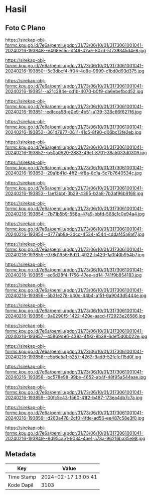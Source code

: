 # Hasil

## Foto C Plano

https://sirekap-obj-formc.kpu.go.id/7e6a/pemilu/pdpr/31/73/06/10/01/3173061001041-20240216-193848--e408ec5c-df46-42ae-807d-5f739345d4e8.jpg

https://sirekap-obj-formc.kpu.go.id/7e6a/pemilu/pdpr/31/73/06/10/01/3173061001041-20240216-193850--5c3dbcf4-ff04-4d8e-9699-c1bd0d93d375.jpg

https://sirekap-obj-formc.kpu.go.id/7e6a/pemilu/pdpr/31/73/06/10/01/3173061001041-20240216-193851--a21c284e-cd1b-4070-b0f9-da6ebefbcd52.jpg

https://sirekap-obj-formc.kpu.go.id/7e6a/pemilu/pdpr/31/73/06/10/01/3173061001041-20240216-193851--edfcca58-e0e9-4b51-a139-328c66f627f6.jpg

https://sirekap-obj-formc.kpu.go.id/7e6a/pemilu/pdpr/31/73/06/10/01/3173061001041-20240216-193852--361d7977-0611-41c5-8f90-d06bc13fe2eb.jpg

https://sirekap-obj-formc.kpu.go.id/7e6a/pemilu/pdpr/31/73/06/10/01/3173061001041-20240216-193852--b50a0920-2883-49ef-8701-38a5033d0309.jpg

https://sirekap-obj-formc.kpu.go.id/7e6a/pemilu/pdpr/31/73/06/10/01/3173061001041-20240216-193853--29a1b41d-4ff2-4f8a-8c1a-5c7b7640534c.jpg

https://sirekap-obj-formc.kpu.go.id/7e6a/pemilu/pdpr/31/73/06/10/01/3173061001041-20240216-193853--1ae13bbf-3b29-4395-b2a8-7b3af96b9168.jpg

https://sirekap-obj-formc.kpu.go.id/7e6a/pemilu/pdpr/31/73/06/10/01/3173061001041-20240216-193854--7b71b5b9-558b-47a9-bbfd-568c1c0e94a4.jpg

https://sirekap-obj-formc.kpu.go.id/7e6a/pemilu/pdpr/31/73/06/10/01/3173061001041-20240216-193854--d777ab8e-2dcd-4534-a544-cddaf45a8af7.jpg

https://sirekap-obj-formc.kpu.go.id/7e6a/pemilu/pdpr/31/73/06/10/01/3173061001041-20240216-193855--078d1956-8d2f-4022-b420-1a0f40b954b7.jpg

https://sirekap-obj-formc.kpu.go.id/7e6a/pemilu/pdpr/31/73/06/10/01/3173061001041-20240216-193855--ec6d28f4-1756-47ee-ad14-741f9b854183.jpg

https://sirekap-obj-formc.kpu.go.id/7e6a/pemilu/pdpr/31/73/06/10/01/3173061001041-20240216-193856--5b31e278-b40c-44b4-a151-6a9043d5444e.jpg

https://sirekap-obj-formc.kpu.go.id/7e6a/pemilu/pdpr/31/73/06/10/01/3173061001041-20240216-193856--9a0290f5-1422-420e-aacd-f72923e26586.jpg

https://sirekap-obj-formc.kpu.go.id/7e6a/pemilu/pdpr/31/73/06/10/01/3173061001041-20240216-193857--45869d96-438a-4f93-8b38-6def5d0b022e.jpg

https://sirekap-obj-formc.kpu.go.id/7e6a/pemilu/pdpr/31/73/06/10/01/3173061001041-20240216-193858--c5b6e5a1-5257-4263-9ad9-52fefef15d0f.jpg

https://sirekap-obj-formc.kpu.go.id/7e6a/pemilu/pdpr/31/73/06/10/01/3173061001041-20240216-193858--bc578e98-99be-4652-ab4f-48f95a544aae.jpg

https://sirekap-obj-formc.kpu.go.id/7e6a/pemilu/pdpr/31/73/06/10/01/3173061001041-20240216-193859--00fc5c43-f560-41f2-b487-173ea4db7c7a.jpg

https://sirekap-obj-formc.kpu.go.id/7e6a/pemilu/pdpr/31/73/06/10/01/3173061001041-20240216-193859--d263a478-2cf0-4fde-ad56-ee487c58e3f0.jpg

https://sirekap-obj-formc.kpu.go.id/7e6a/pemilu/pdpr/31/73/06/10/01/3173061001041-20240216-193849--9d95ca51-9034-4ae1-a78a-96216ba35e98.jpg


## Metadata

| Key        | Value               |
| ---------- | ------------------- |
| Time Stamp | 2024-02-17 13:05:41 |
| Kode Dapil | 3103                |



